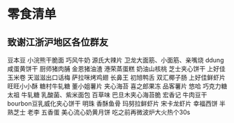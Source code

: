 零食清单
=
致谢江浙沪地区各位群友
-           
豆本豆
小浣熊干脆面
巧风牛奶
源氏大辣片
卫龙大面筋、小面筋、亲嘴烧
ddung咸蛋黄饼干
厨师猪肉脯
金恩猪油渣
港荣蒸蛋糕
奶油山核桃
芝士夹心饼干
上好佳玉米卷
天滋滋出口话梅
萨拉咪烤鸡翅
长鼻王
初旭鸭舌
双汇椰子肠
上好佳鲜虾片
旺旺小小酥
糖村牛轧糖
董小姐薯片
夹心海苔
喜之郎果冻
品客薯片
悠哈 巧克力糖
太祖 牛轧糖
乳酸菌、紫米面包
百草味 巴旦木夹心海苔脆
宏香记 牛肉豆干
bourbon豆乳威化夹心饼干
明珠 香酥鱼骨
玛努拉鲜虾片
宋卡龙虾片
幸福西饼 半熟芝士
老李 五香蛋
美心流心奶黄月饼 吃之前再微波炉大火热个30s  

